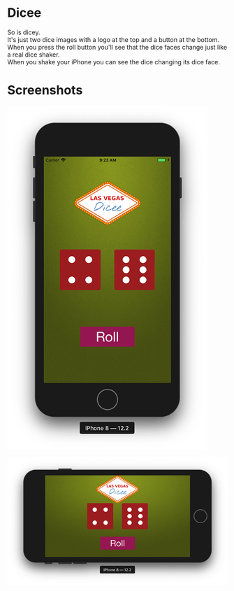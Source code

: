 # Dicee

So is dicey.  
It's just two dice images with a logo at the top and a button at the bottom.  
When you press the roll button you'll see that the dice faces change just like a real dice shaker.  
When you shake your iPhone you can see the dice changing its dice face.  

# Screenshots

![IPhone8](https://github.com/kazakovaNetIOS/Dicee/blob/master/screenshots/IPhone8.png)

![IPhone8Hor](https://github.com/kazakovaNetIOS/Dicee/blob/master/screenshots/IPhone8Hor.png)
